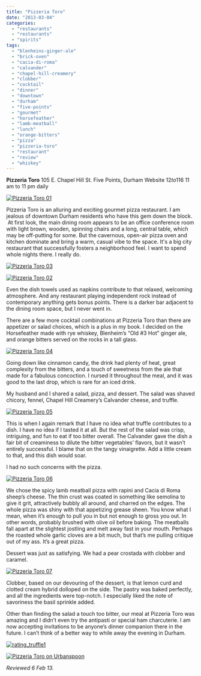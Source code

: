 ```yaml
---
title: "Pizzeria Toro"
date: "2013-03-04"
categories: 
  - "restaurants"
  - "restaurants"
  - "spirits"
tags: 
  - "blenheins-ginger-ale"
  - "brick-oven"
  - "cacia-di-roma"
  - "calvander"
  - "chapel-hill-creamery"
  - "clobber"
  - "cocktail"
  - "dinner"
  - "downtown"
  - "durham"
  - "five-points"
  - "gourmet"
  - "horsefeather"
  - "lamb-meatball"
  - "lunch"
  - "orange-bitters"
  - "pizza"
  - "pizzeria-toro"
  - "restaurant"
  - "review"
  - "whiskey"
---
```


**Pizzeria Toro** 105 E. Chapel Hill St. Five Points, Durham Website $12 to 1$16 11 am to 11 pm daily

[![Pizzeria Toro 01](http://s3.amazonaws.com/thegourmez-wpmedia/2013/02/Pizzeria-Toro-01.jpg)](http://www.thegourmez.com/2013/03/pizzeria-toro/pizzeria-toro-01/)

Pizzeria Toro is an alluring and exciting gourmet pizza restaurant. I am jealous of downtown Durham residents who have this gem down the block.  At first look, the main dining room appears to be an office conference room with light brown, wooden, spinning chairs and a long, central table, which may be off-putting for some. But the cavernous, open-air pizza oven and kitchen dominate and bring a warm, casual vibe to the space. It's a big city restaurant that successfully fosters a neighborhood feel. I want to spend whole nights there. I really do.

[![Pizzeria Toro 03](http://s3.amazonaws.com/thegourmez-wpmedia/2013/02/Pizzeria-Toro-03.jpg)](http://www.thegourmez.com/2013/03/pizzeria-toro/pizzeria-toro-03/)

[![Pizzeria Toro 02](http://s3.amazonaws.com/thegourmez-wpmedia/2013/02/Pizzeria-Toro-02.jpg)](http://www.thegourmez.com/2013/03/pizzeria-toro/pizzeria-toro-02/)

Even the dish towels used as napkins contribute to that relaxed, welcoming atmosphere. And any restaurant playing independent rock instead of contemporary anything gets bonus points. There is a darker bar adjacent to the dining room space, but I never went in.

There are a few more cocktail combinations at Pizzeria Toro than there are appetizer or salad choices, which is a plus in my book. I decided on the Horsefeather made with rye whiskey, Blenheim’s “Old #3 Hot” ginger ale, and orange bitters served on the rocks in a tall glass.

[![Pizzeria Toro 04](http://s3.amazonaws.com/thegourmez-wpmedia/2013/02/Pizzeria-Toro-04.jpg)](http://www.thegourmez.com/2013/03/pizzeria-toro/pizzeria-toro-04/)

Going down like cinnamon candy, the drink had plenty of heat, great complexity from the bitters, and a touch of sweetness from the ale that made for a fabulous concoction. I nursed it throughout the meal, and it was good to the last drop, which is rare for an iced drink.

My husband and I shared a salad, pizza, and dessert. The salad was shaved chicory, fennel, Chapel Hill Creamery’s Calvander cheese, and truffle.

[![Pizzeria Toro 05](http://s3.amazonaws.com/thegourmez-wpmedia/2013/02/Pizzeria-Toro-05.jpg)](http://www.thegourmez.com/2013/03/pizzeria-toro/pizzeria-toro-05/)

This is when I again remark that I have no idea what truffle contributes to a dish. I have no idea if I tasted it at all. But the rest of the salad was crisp, intriguing, and fun to eat if too bitter overall. The Calvander gave the dish a fair bit of creaminess to dilute the bitter vegetables’ flavors, but it wasn’t entirely successful. I blame that on the tangy vinaigrette. Add a little cream to that, and this dish would soar.

I had no such concerns with the pizza.

[![Pizzeria Toro 06](http://s3.amazonaws.com/thegourmez-wpmedia/2013/02/Pizzeria-Toro-06.jpg)](http://www.thegourmez.com/2013/03/pizzeria-toro/pizzeria-toro-06/)

We chose the spicy lamb meatball pizza with rapini and Cacia di Roma sheep’s cheese. The thin crust was coated in something like semolina to give it grit, attractively bubbly all around, and charred on the edges. The whole pizza was shiny with that appetizing grease sheen. You know what I mean, when it’s enough to pull you in but not enough to gross you out. In other words, probably brushed with olive oil before baking. The meatballs fall apart at the slightest jostling and melt away fast in your mouth. Perhaps the roasted whole garlic cloves are a bit much, but that’s me pulling critique out of my ass. It’s a great pizza.

Dessert was just as satisfying. We had a pear crostada with clobber and caramel.

[![Pizzeria Toro 07](http://s3.amazonaws.com/thegourmez-wpmedia/2013/02/Pizzeria-Toro-07.jpg)](http://www.thegourmez.com/2013/03/pizzeria-toro/pizzeria-toro-07/)

Clobber, based on our devouring of the dessert, is that lemon curd and clotted cream hybrid dolloped on the side. The pastry was baked perfectly, and all the ingredients were top-notch. I especially liked the note of savoriness the basil sprinkle added.

Other than finding the salad a touch too bitter, our meal at Pizzeria Toro was amazing and I didn’t even try the antipasti or special ham charcuterie. I am now accepting invitations to be anyone’s dinner companion there in the future. I can’t think of a better way to while away the evening in Durham.

[![rating_truffle1](http://s3.amazonaws.com/thegourmez-wpmedia/2009/02/rating_truffle1.gif)](http://www.thegourmez.com/2009/02/silk-hope-winery-nc-traminette-2007/rating_truffle1/)

[![Pizzeria Toro on Urbanspoon](http://www.urbanspoon.com/b/link/1678691/minilink.gif)](http://www.urbanspoon.com/r/25/1678691/restaurant/Downtown-Durham/Pizzeria-Toro-Durham)

_Reviewed 6 Feb 13._
